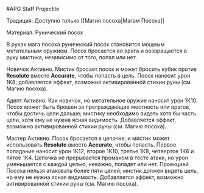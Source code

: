 #APG
Staff Projectile

Традиция: Доступно только [[Магия посоха|Магам Посоха]]

Материал: Рунический посох 

В руках мага посоха рунический посох становится мощным метательным оружием. Посох бросается во врага и возвращается в руку мистика, независимо от того, попал или нет. 

Новичок Активно. Мистик бросает посох и может бросить кубик против **Resolute** вместо **Accurate**, чтобы попасть в цель. Посох наносит урон 1К8; добавляется эффект, возможно активированной стихии руны (см. Магию посоха). 

Адепт Активно. Как новичок, но метательное оружие наносит урон 1К10. Посох может быть брошен за преграждающие местность или врагов, чтобы достичь цели дальше; мистику необходимо видеть хотя бы часть цели, хотя ему не нужна ясная видимость. Добавляется эффект, возможно активированной стихии руны (см. Магию посоха). 

Мастер Активно. Посох бросается в цепочке, и мистик может использовать **Resolute** вместо **Accurate**, чтобы попасть. Первое попадание наносит урон 1К12, второе 1К10, третье 1К8, четвертое 1К6 и пятое 1К4. Цепочка не прерывается промахом в тесте атаки, но урон уменьшается с каждой целью, неважно, попадет или нет. Проекцией Посоха нельзя атаковать более пяти целей; мистик должен видеть цель, но ему не нужна ясная видимость. Добавляется эффект, возможно активированной стихии руны (см. Магию посоха). 